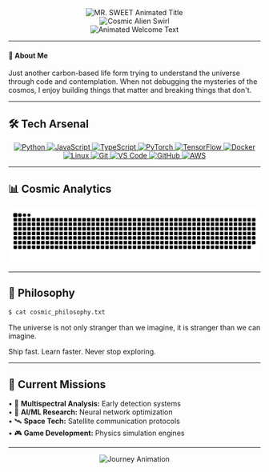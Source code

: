 <div align="center">
  <img src="https://readme-typing-svg.herokuapp.com?font=Orbitron&weight=900&size=48&duration=3000&pause=500&color=8A2BE2,9370DB,BA55D3,DDA0DD,E6E6FA&center=true&vCenter=true&width=600&height=80&lines=MR.+SWEET;✨+COSMIC+DEVELOPER+✨;🚀+DIGITAL+ARCHITECT+🚀" alt="MR. SWEET Animated Title" />
</div>

<div align="center">
  <img src="https://media.giphy.com/media/l0HlBO7eyXzSZkJri/giphy.gif" width="150" alt="Cosmic Alien Swirl" />
</div>

<div align="center">
  <img src="https://readme-typing-svg.herokuapp.com?font=Orbitron&weight=700&size=32&duration=2500&pause=1000&color=FF6B6B,4ECDC4,45B7D1,96CEB4,FFEAA7,DDA0DD,98D8C8&center=true&vCenter=true&multiline=true&width=650&height=200&lines=Welcome%2C+Human+👾;Scroll+Down%2C+If+You+Dare!+🚀;Entering+Sweetverse...+✨;Ready+for+Adventure%3F+🌟" alt="Animated Welcome Text" />
</div>

---

#### 💫 About Me
Just another carbon-based life form trying to understand the universe through code and contemplation. When not debugging the mysteries of the cosmos, I enjoy building things that matter and breaking things that don't.

---

## 🛠️ Tech Arsenal

<div align="center">
  <a href="https://github.com/python/cpython" target="_blank">
    <img src="https://skillicons.dev/icons?i=python&theme=dark" alt="Python" width="50" height="50" />
  </a>
  <a href="https://github.com/tc39/ecma262" target="_blank">
    <img src="https://skillicons.dev/icons?i=javascript&theme=dark" alt="JavaScript" width="50" height="50" />
  </a>
  <a href="https://github.com/microsoft/TypeScript" target="_blank">
    <img src="https://skillicons.dev/icons?i=typescript&theme=dark" alt="TypeScript" width="50" height="50" />
  </a>
  <a href="https://github.com/pytorch/pytorch" target="_blank">
    <img src="https://skillicons.dev/icons?i=pytorch&theme=dark" alt="PyTorch" width="50" height="50" />
  </a>
  <a href="https://github.com/tensorflow/tensorflow" target="_blank">
    <img src="https://skillicons.dev/icons?i=tensorflow&theme=dark" alt="TensorFlow" width="50" height="50" />
  </a>
  <a href="https://github.com/docker/docker" target="_blank">
    <img src="https://skillicons.dev/icons?i=docker&theme=dark" alt="Docker" width="50" height="50" />
  </a>
  <a href="https://github.com/torvalds/linux" target="_blank">
    <img src="https://skillicons.dev/icons?i=linux&theme=dark" alt="Linux" width="50" height="50" />
  </a>
  <a href="https://github.com/git/git" target="_blank">
    <img src="https://skillicons.dev/icons?i=git&theme=dark" alt="Git" width="50" height="50" />
  </a>
  <a href="https://github.com/microsoft/vscode" target="_blank">
    <img src="https://skillicons.dev/icons?i=vscode&theme=dark" alt="VS Code" width="50" height="50" />
  </a>
  <a href="https://github.com" target="_blank">
    <img src="https://skillicons.dev/icons?i=github&theme=dark" alt="GitHub" width="50" height="50" />
  </a>
  <a href="https://github.com/aws/aws-cli" target="_blank">
    <img src="https://skillicons.dev/icons?i=aws&theme=dark" alt="AWS" width="50" height="50" />
  </a>
</div>

---

## 📊 Cosmic Analytics

<div align="center">
  <img src="https://raw.githubusercontent.com/Platane/snk/output/github-contribution-grid-snake-dark.svg" alt="Neural Network Animation" />
</div>

---

## 🌟 Philosophy

```bash
$ cat cosmic_philosophy.txt
```
The universe is not only stranger than we imagine, 
it is stranger than we can imagine.

Ship fast. Learn faster. Never stop exploring.


---

## 🚀 Current Missions

• 🔬 **Multispectral Analysis:** Early detection systems  
• 🤖 **AI/ML Research:** Neural network optimization  
• 🛰️ **Space Tech:** Satellite communication protocols  
• 🎮 **Game Development:** Physics simulation engines  

---

<div align="center">
  <img src="https://capsule-render.vercel.app/api?type=waving&color=gradient&customColorList=12&height=200&section=footer&text=Journey%20Continues...&fontSize=42&fontColor=fff&animation=twinkling" alt="Journey Animation" />
</div>
